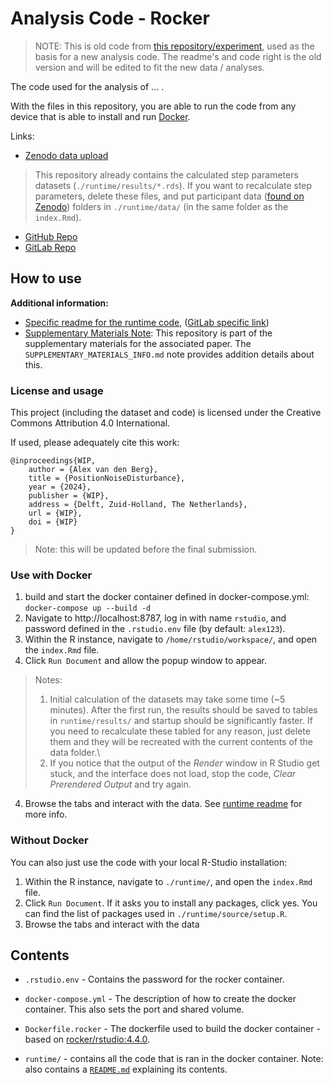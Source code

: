 # Analysis Code - Rocker

> NOTE: This is old code from [this repository/experiment](https://gitlab.tudelft.nl/mln-lab-public/r-analysis-alex-van-den-berg-2024-vfd-experiment), used as the basis for a new analysis code. The readme's and code right is the old version and will be edited to fit the new data / analyses.

The code used for the analysis of ... .

With the files in this repository, you are able to run the code from any device that is able to install and run [Docker](https://docs.docker.com/desktop/install/windows-install/#install-interactively).

Links:
- [Zenodo data upload](https://zenodo.org/record/14017075)
> This repository already contains the calculated step parameters datasets (`./runtime/results/*.rds`). If you want to recalculate step parameters, delete these files, and put participant data ([found on Zenodo](https://zenodo.org/record/14017075)) folders in `./runtime/data/` (in the same folder as the `index.Rmd`).
- [GitHub Repo](https://github.com/Avdbergnmf/R-Analysis-VFD-Experiment-2024)
- [GitLab Repo](https://gitlab.tudelft.nl/mln-lab-public/r-analysis-alex-van-den-berg-2024-vfd-experiment)

## How to use

**Additional information:**
- [Specific readme for the runtime code](./runtime), ([GitLab specific link](https://gitlab.tudelft.nl/mln-lab-public/r-analysis-alex-van-den-berg-2024-vfd-experiment/-/tree/main/runtime?ref_type=heads))
- [Supplementary Materials Note](./SUPPLEMENTARY_MATERIALS_INFO.md): This repository is part of the supplementary materials for the associated paper. The `SUPPLEMENTARY_MATERIALS_INFO.md` note provides addition details about this.

### License and usage
This project (including the dataset and code) is licensed under the Creative Commons Attribution 4.0 International.

If used, please adequately cite this work:
```
@inproceedings{WIP,
    author = {Alex van den Berg},
    title = {PositionNoiseDisturbance},
    year = {2024},
    publisher = {WIP},
    address = {Delft, Zuid-Holland, The Netherlands},
    url = {WIP},
    doi = {WIP}
}
```
> Note: this will be updated before the final submission.

### Use with Docker
1. build and start the docker container defined in docker-compose.yml: `docker-compose up --build -d`
2. Navigate to http://localhost:8787, log in with name `rstudio`, and password defined in the `.rstudio.env` file (by default: `alex123`).
3. Within the R instance, navigate to `/home/rstudio/workspace/`, and open the `index.Rmd` file.
3. Click `Run Document` and allow the popup window to appear.
> Notes:
> 1. Initial calculation of the datasets may take some time (~5 minutes). After the first run, the results should be saved to tables in `runtime/results/` and startup should be significantly faster. If you need to recalculate these tabled for any reason, just delete them and they will be recreated with the current contents of the data folder.\
> 2. If you notice that the output of the *Render* window in R Studio get stuck, and the interface does not load, stop the code, *Clear Prerendered Output* and try again.
4. Browse the tabs and interact with the data. See [runtime readme](./runtime) for more info.

### Without Docker
You can also just use the code with your local R-Studio installation:
1. Within the R instance, navigate to `./runtime/`, and open the `index.Rmd` file.
2. Click `Run Document`. If it asks you to install any packages, click yes. You can find the list of packages used in `./runtime/source/setup.R`.
3. Browse the tabs and interact with the data

## Contents
- `.rstudio.env` - Contains the password for the rocker container.
- `docker-compose.yml` - The description of how to create the docker container. This also sets the port and shared volume.
- `Dockerfile.rocker` - The dockerfile used to build the docker container - based on [rocker/rstudio:4.4.0](https://rocker-project.org).

- `runtime/` - contains all the code that is ran in the docker container. Note: also contains a [`README.md`](./runtime) explaining its contents.